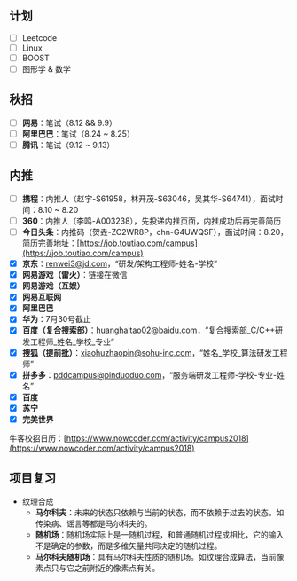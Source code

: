 ## 计划
- [ ] Leetcode
- [ ] Linux
- [ ] BOOST
- [ ] 图形学 & 数学

## 秋招
- [ ] **网易**：笔试（8.12 && 9.9） 
- [ ] **阿里巴巴**：笔试（8.24 ~ 8.25） 
- [ ] **腾讯**：笔试（9.12 ~ 9.13） 

## 内推
- [ ] **携程**：内推人（赵宇-S61958，林开茂-S63046，吴其华-S64741），面试时间：8.10 ~ 8.20
- [ ] **360**：内推人（李鸣-A003238），先投递内推页面，内推成功后再完善简历
- [ ] **今日头条**：内推码（贺垚-ZC2WR8P，chn-G4UWQSF），面试时间：8.20，简历完善地址：[https://job.toutiao.com/campus](https://job.toutiao.com/campus)
- [x] **京东**：[renwei3@jd.com](renwei3@jd.com)，“研发/架构工程师-姓名-学校”
- [x] **网易游戏（雷火）**：链接在微信
- [x] **网易游戏（互娱）**
- [x] **网易互联网**
- [x] **阿里巴巴**
- [x] **华为**：7月30号截止
- [x] **百度（复合搜索部）**：[huanghaitao02@baidu.com](huanghaitao02@baidu.com)，“复合搜索部\_C/C++研发工程师\_姓名\_学校\_专业”
- [x] **搜狐（提前批）**：[xiaohuzhaopin@sohu-inc.com](xiaohuzhaopin@sohu-inc.com)，“姓名\_学校\_算法研发工程师”
- [x] **拼多多**：[pddcampus@pinduoduo.com](pddcampus@pinduoduo.com)，“服务端研发工程师-学校-专业-姓名”
- [x] **百度**
- [x] **苏宁**
- [x] **完美世界**

牛客校招日历：[https://www.nowcoder.com/activity/campus2018](https://www.nowcoder.com/activity/campus2018)

## 项目复习
* 纹理合成
    - **马尔科夫**：未来的状态只依赖与当前的状态，而不依赖于过去的状态。如传染病、谣言等都是马尔科夫的。
    - **随机场**：随机场实际上是一随机过程，和普通随机过程成相比，它的输入不是确定的参数，而是多维矢量共同决定的随机过程。
    - **马尔科夫随机场**：具有马尔科夫性质的随机场。如纹理合成算法，当前像素点只与它之前附近的像素点有关。

